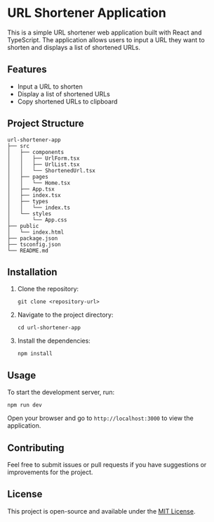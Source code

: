 # URL Shortener Application

This is a simple URL shortener web application built with React and TypeScript. The application allows users to input a URL they want to shorten and displays a list of shortened URLs.

## Features

- Input a URL to shorten
- Display a list of shortened URLs
- Copy shortened URLs to clipboard

## Project Structure

```
url-shortener-app
├── src
│   ├── components
│   │   ├── UrlForm.tsx
│   │   ├── UrlList.tsx
│   │   └── ShortenedUrl.tsx
│   ├── pages
│   │   └── Home.tsx
│   ├── App.tsx
│   ├── index.tsx
│   ├── types
│   │   └── index.ts
│   └── styles
│       └── App.css
├── public
│   └── index.html
├── package.json
├── tsconfig.json
└── README.md
```

## Installation

1. Clone the repository:
   ```
   git clone <repository-url>
   ```
2. Navigate to the project directory:
   ```
   cd url-shortener-app
   ```
3. Install the dependencies:
   ```
   npm install
   ```

## Usage

To start the development server, run:
```
npm run dev
```

Open your browser and go to `http://localhost:3000` to view the application.

## Contributing

Feel free to submit issues or pull requests if you have suggestions or improvements for the project.

## License

This project is open-source and available under the [MIT License](LICENSE).